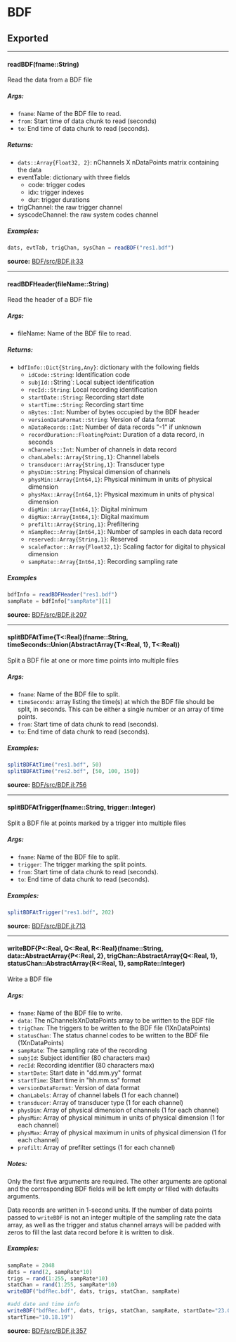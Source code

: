 # BDF

## Exported
---

#### readBDF(fname::String)
Read the data from a BDF file
   
##### Args:

* `fname`: Name of the BDF file to read.
* `from`: Start time of data chunk to read (seconds)
* `to`: End time of data chunk to read (seconds).

##### Returns:

* `dats::Array{Float32, 2}`: nChannels X nDataPoints matrix containing the data
* eventTable: dictionary with three fields
    * code: trigger codes
    * idx: trigger indexes
    * dur: trigger durations
* trigChannel: the raw trigger channel  
* syscodeChannel: the raw system codes channel     


##### Examples:

```julia
dats, evtTab, trigChan, sysChan = readBDF("res1.bdf")
```


**source:**
[BDF/src/BDF.jl:33](file:///home/sam/.julia/v0.3/BDF/src/BDF.jl)

---

#### readBDFHeader(fileName::String)
Read the header of a BDF file
   
##### Args:

* fileName: Name of the BDF file to read.

##### Returns:

* `bdfInfo::Dict{String,Any}`: dictionary with the following fields
    * `idCode::String`: Identification code
    * `subjId::`String`: Local subject identification
    * `recId::String`: Local recording identification
    * `startDate::String`: Recording start date
    * `startTime::String`: Recording start time
    * `nBytes::Int`: Number of bytes occupied by the BDF header
    * `versionDataFormat::String`: Version of data format
    * `nDataRecords::Int`: Number of data records "-1" if unknown
    * `recordDuration::FloatingPoint`: Duration of a data record, in seconds
    * `nChannels::Int`: Number of channels in data record
    * `chanLabels::Array{String,1}`: Channel labels
    * `transducer::Array{String,1}`: Transducer type
    * `physDim::String`: Physical dimension of channels
    * `physMin::Array{Int64,1}`: Physical minimum in units of physical dimension
    * `physMax::Array{Int64,1}`: Physical maximum in units of physical dimension
    * `digMin::Array{Int64,1}`: Digital minimum
    * `digMax::Array{Int64,1}`: Digital maximum
    * `prefilt::Array{String,1}`: Prefiltering
    * `nSampRec::Array{Int64,1}`: Number of samples in each data record
    * `reserved::Array{String,1}`: Reserved
    * `scaleFactor::Array{Float32,1}`: Scaling factor for digital to physical dimension
    * `sampRate::Array{Int64,1}`: Recording sampling rate

##### Examples

```julia
bdfInfo = readBDFHeader("res1.bdf")
sampRate = bdfInfo["sampRate"][1]
```


**source:**
[BDF/src/BDF.jl:207](file:///home/sam/.julia/v0.3/BDF/src/BDF.jl)

---

#### splitBDFAtTime{T<:Real}(fname::String, timeSeconds::Union(AbstractArray{T<:Real, 1}, T<:Real))
Split a BDF file at one or more time points into multiple files
   
##### Args:

* `fname`: Name of the BDF file to split.
* `timeSeconds`: array listing the time(s) at which the BDF file should be split, in seconds. 
  This can be either a single number or an array of time points.
* `from`: Start time of data chunk to read (seconds).
* `to`: End time of data chunk to read (seconds).

##### Examples:

```julia
splitBDFAtTime("res1.bdf", 50)
splitBDFAtTime("res2.bdf", [50, 100, 150])
```


**source:**
[BDF/src/BDF.jl:756](file:///home/sam/.julia/v0.3/BDF/src/BDF.jl)

---

#### splitBDFAtTrigger(fname::String, trigger::Integer)
Split a BDF file at points marked by a trigger into multiple files
   
##### Args:

* `fname`: Name of the BDF file to split.
* `trigger`: The trigger marking the split points.
* `from`: Start time of data chunk to read (seconds).
* `to`: End time of data chunk to read (seconds).

##### Examples:

```julia
splitBDFAtTrigger("res1.bdf", 202)
```


**source:**
[BDF/src/BDF.jl:713](file:///home/sam/.julia/v0.3/BDF/src/BDF.jl)

---

#### writeBDF{P<:Real, Q<:Real, R<:Real}(fname::String, data::AbstractArray{P<:Real, 2}, trigChan::AbstractArray{Q<:Real, 1}, statusChan::AbstractArray{R<:Real, 1}, sampRate::Integer)
Write a BDF file
   
##### Args:
* `fname`: Name of the BDF file to write.
* `data`: The nChannelsXnDataPoints array to be written to the BDF file
* `trigChan`: The triggers to be written to the BDF file (1XnDataPoints)
* `statusChan`: The status channel codes to be written to the BDF file (1XnDataPoints)
* `sampRate`: The sampling rate of the recording
* `subjId`: Subject identifier (80 characters max)
* `recId`: Recording identifier (80 characters max)
* `startDate`: Start date in "dd.mm.yy" format
* `startTime`: Start time in "hh.mm.ss" format
* `versionDataFormat`: Version of data format
* `chanLabels`: Array of channel labels (1 for each channel)
* `transducer`: Array of transducer type (1 for each channel)
* `physDim`: Array of physical dimension of channels (1 for each channel)
* `physMin`: Array of physical minimum in units of physical dimension (1 for each channel)
* `physMax`: Array of physical maximum in units of physical dimension (1 for each channel)
* `prefilt`: Array of prefilter settings (1 for each channel)

#####  Notes:

Only the first five arguments are required. The other arguments are optional and
the corresponding BDF fields will be left empty or filled with defaults arguments.
      
Data records are written in 1-second units. If the number of data points passed to 
`writeBDF` is not an integer multiple of the sampling rate the data array, as well 
as the trigger and status channel arrays will be padded with zeros to fill the last 
data record before it is written to disk.

##### Examples:

```julia
sampRate = 2048
dats = rand(2, sampRate*10)
trigs = rand(1:255, sampRate*10)
statChan = rand(1:255, sampRate*10)
writeBDF("bdfRec.bdf", dats, trigs, statChan, sampRate)

#add date and time info
writeBDF("bdfRec.bdf", dats, trigs, statChan, sampRate, startDate="23.06.14",
startTime="10.18.19")
```


**source:**
[BDF/src/BDF.jl:357](file:///home/sam/.julia/v0.3/BDF/src/BDF.jl)


